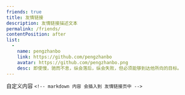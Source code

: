 ```yaml
---
friends: true
title: 友情链接
description: 友情链接描述文本
permalink: /friends/
contentPosition: after
list:
  -
    name: pengzhanbo
    link: https://github.com/pengzhanbo
    avatar: https://github.com/pengzhanbo.png
    desc: 即使慢，驰而不息，纵会落后，纵会失败，但必须能够到达他所向的目标。
---
```

自定义内容 `<!-- markdown 内容 会插入到 友情链接页中 -->`
